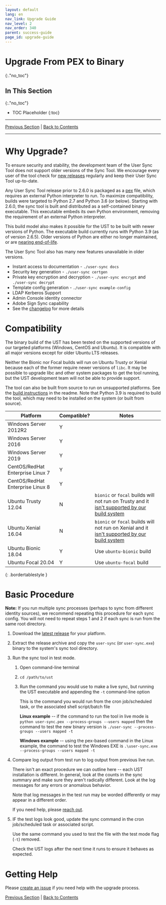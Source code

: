 ```yaml
---
layout: default
lang: en
nav_link: Upgrade Guide
nav_level: 2
nav_order: 340
parent: success-guide
page_id: upgrade-guide
---
```


# Upgrade From PEX to Binary
{:."no_toc"}

## In This Section
{:."no_toc"}

* TOC Placeholder
{:toc}

---

[Previous Section](update_cert.md) \| [Back to Contents](index.md)

---

# Why Upgrade?

To ensure security and stability, the development team of the User Sync Tool does not support older versions of the Sync
Tool. We encourage every user of the tool check for [new releases](https://github.com/adobe-apiplatform/user-sync.py/releases/latest)
regularly and keep their User Sync Tool up-to-date.

Any User Sync Tool release prior to 2.6.0 is packaged as a [pex](https://github.com/pantsbuild/pex) file, which requires an
external Python interpreter to run. To maximize compatibility, builds were targeted to Python 2.7 and Python 3.6 (or below).
Starting with 2.6.0, the sync tool is built and distributed as a self-contained binary executable. This executable embeds its
own Python environment, removing the requirement of an external Python interpreter.

This build model also makes it possible for the UST to be built with newer versions of Python. The executable build currently
runs with Python 3.9 (as of version 2.6.5). Older versions of Python are either no longer maintained, or are
[nearing end-of-life](https://endoflife.date/python).

The User Sync Tool also has many new features unavailable in older versions.

* Instant access to documentation - `./user-sync docs`
* Security key generation - `./user-sync certgen`
* Private key encryption and decryption - `./user-sync encrypt` and `./user-sync decrypt`
* Template config generation - `./user-sync example-config`
* LDAP Kerberos Support
* Admin Console identity connector
* Adobe Sign Sync capability
* See the [changelog](https://raw.githubusercontent.com/adobe-apiplatform/user-sync.py/v2/.changelog/changelog.md) for more details

# Compatibility

The binary build of the UST has been tested on the supported versions of our targeted platforms (Windows, CentOS and Ubuntu). It is
compatible with all major versions except for older Ubuntu LTS releases.

Neither the Bionic nor Focal builds will run on Ubuntu Trusty or Xenial because each of the former require newer versions of `libc`.
It may be possible to upgrade libc and other system packages to get the tool running, but the UST development team will not be able to
provide support.

The tool can also be built from source to run on unsupported platforms. See the [build instructions](https://github.com/adobe-apiplatform/user-sync.py#build-instructions)
in the readme. Note that Python 3.9 is required to build the tool, which may need to be installed on the system (or built from source).

| Platform | Compatible? | Notes |
|---|---|---|
| Windows Server 2012R2 | Y | |
| Windows Server 2016 | Y | |
| Windows Server 2019 | Y | |
| CentOS/RedHat Enterprise Linux 7 | Y | |
| CentOS/RedHat Enterprise Linux 8 | Y | |
| Ubuntu Trusty 12.04 | N | `bionic` or `focal` builds will not run on Trusty and it [isn't supported by our build system](https://github.com/actions/virtual-environments) |
| Ubuntu Xenial 16.04 | N | `bionic` or `focal` builds will not run on Xenial and it [isn't supported by our build system](https://github.com/actions/virtual-environments) |
| Ubuntu Bionic 18.04 | Y | Use `ubuntu-bionic` build |
| Ubuntu Focal 20.04 | Y | Use `ubuntu-focal` build |
{: .bordertablestyle }

# Basic Procedure

**Note:** If you run multiple sync processes (perhaps to sync from different identity sources), we recommend repeating this procedure
for each sync config. You will not need to repeat steps 1 and 2 if each sync is run from the same root directory.

1. Download the [latest release](https://github.com/adobe-apiplatform/user-sync.py/releases/latest) for your platform.
2. Extract the release archive and copy the `user-sync` (or `user-sync.exe`) binary to the system's sync tool directory.
3. Run the sync tool in test mode.
    1. Open command-line terminal
    2. `cd /path/to/ust`
    3. Run the command you would use to make a live sync, but running the UST executable and appending the `-t` command-line option
        
       This is the command you would run from the cron job/scheduled task, or the associated shell script/batch file

       **Linux example** -- if the command to run the tool in live mode is `python user-sync.pex --process-groups --users mapped`
       then the command to test the new binary version is `./user-sync --process-groups --users mapped -t`

       **Windows example** -- using the pex-based command in the Linux example, the command to test the Windows EXE is
       `.\user-sync.exe --process-groups --users mapped -t`
4. Compare log output from test run to log output from previous live run.
   
   There isn't an exact procedure we can outline here -- each UST installation is different. In general, look at the counts in the
   sync summary and make sure they aren't radically different. Look at the log messages for any errors or anomalous behavior.

   Note that log messages in the test run may be worded differently or may appear in a different order.

   If you need help, please [reach out](#getting-help).

5. IF the test logs look good, update the sync command in the cron job/scheduled task or associated script.

   Use the same command you used to test the file with the test mode flag (`-t`) removed.

   Check the UST logs after the next time it runs to ensure it behaves as expected.

# Getting Help

Please [create an issue](https://github.com/adobe-apiplatform/user-sync.py/issues) if you need help with the upgrade process.

[Previous Section](update_cert.md) \| [Back to Contents](index.md)
